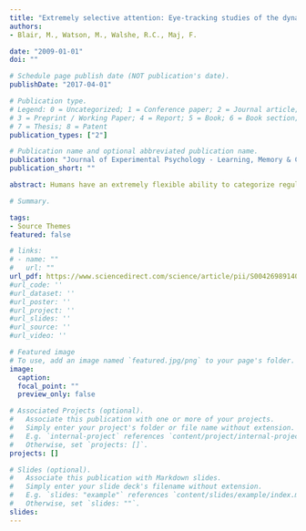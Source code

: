 ```yaml
---
title: "Extremely selective attention: Eye-tracking studies of the dynamic allocation of attention to stimulus features in categorization"
authors:
- Blair, M., Watson, M., Walshe, R.C., Maj, F.

date: "2009-01-01"
doi: ""

# Schedule page publish date (NOT publication's date).
publishDate: "2017-04-01"

# Publication type.
# Legend: 0 = Uncategorized; 1 = Conference paper; 2 = Journal article;
# 3 = Preprint / Working Paper; 4 = Report; 5 = Book; 6 = Book section;
# 7 = Thesis; 8 = Patent
publication_types: ["2"]

# Publication name and optional abbreviated publication name.
publication: "Journal of Experimental Psychology - Learning, Memory & Cognition"
publication_short: ""

abstract: Humans have an extremely flexible ability to categorize regularities in their environment, in part because of attentional systems that allow them to focus on important perceptual information. In formal theories of categorization, attention is typically modeled with weights that selectively bias the processing of stimulus features. These theories make differing predictions about the degree of flexibility with which attention can be deployed in response to stimulus properties. Results from 2 eye-tracking studies show that humans can rapidly learn to differently allocate attention to members of different categories. These results provide the first unequivocal demonstration of stimulus-responsive attention in a categorization task. Furthermore, the authors found clear temporal patterns in the shifting of attention within trials that follow from the informativeness of particular stimulus features. These data provide new insights into the attention processes involved in categorization. 

# Summary.

tags:
- Source Themes
featured: false

# links:
# - name: ""
#   url: ""
url_pdf: https://www.sciencedirect.com/science/article/pii/S0042698914000704
#url_code: ''
#url_dataset: ''
#url_poster: ''
#url_project: ''
#url_slides: ''
#url_source: ''
#url_video: ''

# Featured image
# To use, add an image named `featured.jpg/png` to your page's folder. 
image:
  caption:
  focal_point: ""
  preview_only: false

# Associated Projects (optional).
#   Associate this publication with one or more of your projects.
#   Simply enter your project's folder or file name without extension.
#   E.g. `internal-project` references `content/project/internal-project/index.md`.
#   Otherwise, set `projects: []`.
projects: []

# Slides (optional).
#   Associate this publication with Markdown slides.
#   Simply enter your slide deck's filename without extension.
#   E.g. `slides: "example"` references `content/slides/example/index.md`.
#   Otherwise, set `slides: ""`.
slides: 
---
```

